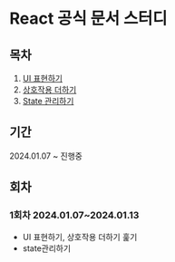 # React 공식 문서 스터디

## 목차

1. [UI 표현하기](1.UI표현하기.md)
2. [상호작용 더하기](2.상호작용성%20더하기.md)
3. [State 관리하기](3.State%20관리하기.md)

## 기간

2024.01.07 ~ 진행중

## 회차

### 1회차 2024.01.07~2024.01.13

- UI 표현하기, 상호작용 더하기 훑기
- state관리하기
